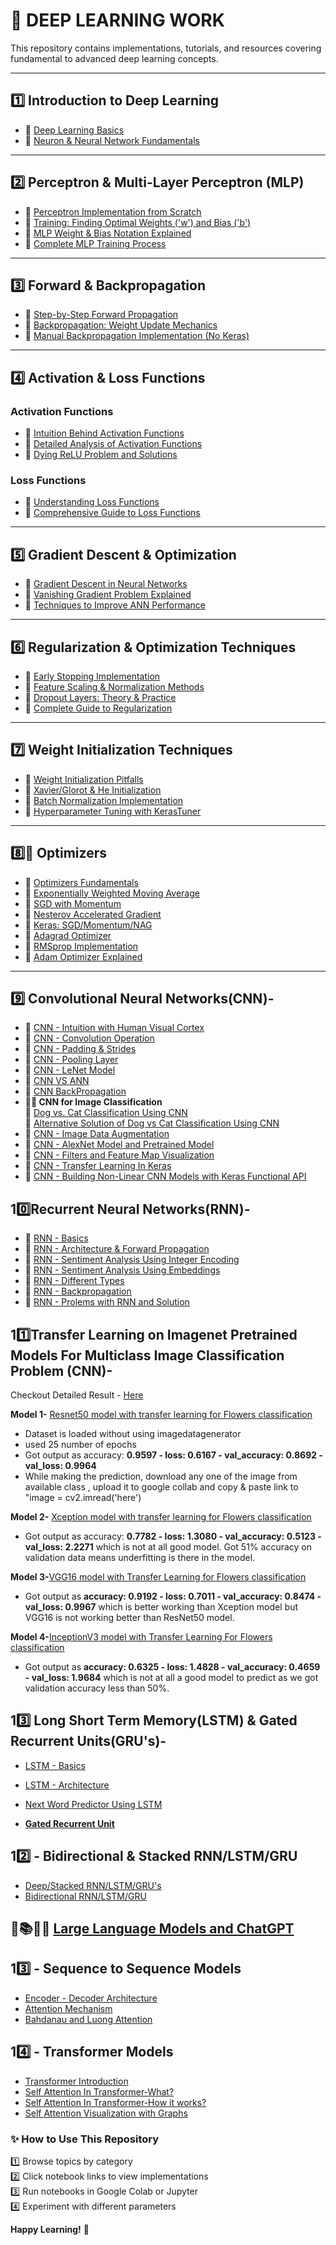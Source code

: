 # **🧠 DEEP LEARNING WORK**  

This repository contains implementations, tutorials, and resources covering fundamental to advanced deep learning concepts.

---

## **1️⃣ Introduction to Deep Learning**  
- 🔹 [Deep Learning Basics](https://github.com/KARTIKPARATKAR/DEEP-LEARNING-WORK/blob/main/DeepLearningIntro.txt)  
- 🔹 [Neuron & Neural Network Fundamentals](https://github.com/KARTIKPARATKAR/DEEP-LEARNING-WORK/blob/main/Neuron%26NeuralNetwork.ipynb)  

---

## **2️⃣ Perceptron & Multi-Layer Perceptron (MLP)**  
- 🔹 [Perceptron Implementation from Scratch](https://github.com/KARTIKPARATKAR/DEEP-LEARNING-WORK/blob/main/PerceptronImplementation.ipynb)  
- 🔹 [Training: Finding Optimal Weights ('w') and Bias ('b')](https://github.com/KARTIKPARATKAR/DEEP-LEARNING-WORK/blob/main/PerceptronTraining%26Finding'w'%26'b'ValuesInPerceptron.ipynb)  
- 🔹 [MLP Weight & Bias Notation Explained](https://github.com/KARTIKPARATKAR/DEEP-LEARNING-WORK/blob/main/MultilayerPerceptronNotation.ipynb)  
- 🔹 [Complete MLP Training Process](https://github.com/KARTIKPARATKAR/DEEP-LEARNING-WORK/blob/main/MultilayerPerceptron.ipynb)  

---

## **3️⃣ Forward & Backpropagation**  
- 🔹 [Step-by-Step Forward Propagation](https://github.com/KARTIKPARATKAR/DEEP-LEARNING-WORK/blob/main/ForwardPropogation.ipynb)  
- 🔹 [Backpropagation: Weight Update Mechanics](https://github.com/KARTIKPARATKAR/DEEP-LEARNING-WORK/blob/main/Backpropogation.ipynb)  
- 🔹 [Manual Backpropagation Implementation (No Keras)](https://github.com/KARTIKPARATKAR/DEEP-LEARNING-WORK/blob/main/Backpropogation_Implementation.ipynb)  

---

## **4️⃣ Activation & Loss Functions**  
### **Activation Functions**  
- 🔹 [Intuition Behind Activation Functions](https://github.com/KARTIKPARATKAR/DEEP-LEARNING-WORK/blob/main/ActivationFunction.ipynb)  
- 🔹 [Detailed Analysis of Activation Functions](https://github.com/KARTIKPARATKAR/DEEP-LEARNING-WORK/blob/main/Activation_Functions_In_Deep_Learning.ipynb)  
- 🔹 [Dying ReLU Problem and Solutions](https://github.com/KARTIKPARATKAR/DEEP-LEARNING-WORK/blob/main/ReLU_Problem_and_Its_Varients.ipynb)  

### **Loss Functions**  
- 🔹 [Understanding Loss Functions](https://github.com/KARTIKPARATKAR/DEEP-LEARNING-WORK/blob/main/LossFunctionIntuation.ipynb)  
- 🔹 [Comprehensive Guide to Loss Functions](https://github.com/KARTIKPARATKAR/DEEP-LEARNING-WORK/blob/main/LossFunctonsInNeuralNetwork.ipynb)  

---

## **5️⃣ Gradient Descent & Optimization**  
- 🔹 [Gradient Descent in Neural Networks](https://github.com/KARTIKPARATKAR/DEEP-LEARNING-WORK/blob/main/GradientDescentInNeuralNetwork.ipynb)  
- 🔹 [Vanishing Gradient Problem Explained](https://github.com/KARTIKPARATKAR/DEEP-LEARNING-WORK/blob/main/VanishingGradientProblemInANN.ipynb)  
- 🔹 [Techniques to Improve ANN Performance](https://github.com/KARTIKPARATKAR/DEEP-LEARNING-WORK/blob/main/HowToImprovePerformanceOfANN.ipynb)  

---

## **6️⃣ Regularization & Optimization Techniques**  
- 🔹 [Early Stopping Implementation](https://github.com/KARTIKPARATKAR/DEEP-LEARNING-WORK/blob/main/Early_Stopping_In_ANN.ipynb)  
- 🔹 [Feature Scaling & Normalization Methods](https://github.com/KARTIKPARATKAR/DEEP-LEARNING-WORK/blob/main/Data_or_Feature_Scaling_Normalization_In_ANN.ipynb)  
- 🔹 [Dropout Layers: Theory & Practice](https://github.com/KARTIKPARATKAR/DEEP-LEARNING-WORK/blob/main/Dropout_Layers_In_ANN.ipynb)  
- 🔹 [Complete Guide to Regularization](https://github.com/KARTIKPARATKAR/DEEP-LEARNING-WORK/blob/main/Regularization_In_Deep_Learning.ipynb)  
---

## **7️⃣ Weight Initialization Techniques**  
- 🔹 [Weight Initialization Pitfalls](https://github.com/KARTIKPARATKAR/DEEP-LEARNING-WORK/blob/main/WeightInitilizationTechnique(WhatNotToDo).ipynb)  
- 🔹 [Xavier/Glorot & He Initialization](https://github.com/KARTIKPARATKAR/DEEP-LEARNING-WORK/blob/main/Xavier_Glorat_And_He_Weight_Initialization_.ipynb)  
- 🔹 [Batch Normalization Implementation](https://github.com/KARTIKPARATKAR/DEEP-LEARNING-WORK/blob/main/BatchNormalization_.ipynb)  
- 🔹 [Hyperparameter Tuning with KerasTuner](https://github.com/KARTIKPARATKAR/DEEP-LEARNING-WORK/blob/main/Keras_Hyperparameter_Tunning.ipynb)  

---

## **8️⃣🔧 Optimizers**  
- 🔹 [Optimizers Fundamentals](https://github.com/KARTIKPARATKAR/DEEP-LEARNING-WORK/blob/main/Optimizers_.ipynb)  
- 🔹 [Exponentially Weighted Moving Average](https://github.com/KARTIKPARATKAR/DEEP-LEARNING-WORK/blob/main/ExponentiallyWeightedMovingAverage_.ipynb)  
- 🔹 [SGD with Momentum](https://github.com/KARTIKPARATKAR/DEEP-LEARNING-WORK/blob/main/SGD_with_Momentum_(Optimizers_Part_2).ipynb)  
- 🔹 [Nesterov Accelerated Gradient](https://github.com/KARTIKPARATKAR/DEEP-LEARNING-WORK/blob/main/NesterovAcceleratedGradient(NAG)_Optimizers_Part_3.ipynb)  
- 🔹 [Keras: SGD/Momentum/NAG](https://github.com/KARTIKPARATKAR/DEEP-LEARNING-WORK/blob/main/Stochastic_Gradient_Descent_Imlementation_Optimizers_Part_3.ipynb)  
- 🔹 [Adagrad Optimizer](https://github.com/KARTIKPARATKAR/DEEP-LEARNING-WORK/blob/main/AdaGrad_Optimizer.ipynb)  
- 🔹 [RMSprop Implementation](https://github.com/KARTIKPARATKAR/DEEP-LEARNING-WORK/blob/main/RMSProp_Optimizer.ipynb)  
- 🔹 [Adam Optimizer Explained](https://github.com/KARTIKPARATKAR/DEEP-LEARNING-WORK/blob/main/Adam_Optimizer.ipynb)  

---

## **9️⃣ Convolutional Neural Networks(CNN)-**
- 🔹 [CNN - Intuition with Human Visual Cortex](https://github.com/KARTIKPARATKAR/DEEP-LEARNING-WORK/blob/main/ConvolutionalNeuralNetwork(CNN).ipynb)
- 🔹 [CNN - Convolution Operation](https://github.com/KARTIKPARATKAR/DEEP-LEARNING-WORK/blob/main/CNN_Convolution_Operation.ipynb)
- 🔹 [CNN - Padding  & Strides](https://github.com/KARTIKPARATKAR/DEEP-LEARNING-WORK/blob/main/CNN_Padding_%26_Strides_.ipynb)
- 🔹 [CNN - Pooling Layer](https://github.com/KARTIKPARATKAR/DEEP-LEARNING-WORK/blob/main/CNN_Pooling_Layer.ipynb)
- 🔹 [CNN - LeNet Model](https://github.com/KARTIKPARATKAR/DEEP-LEARNING-WORK/blob/main/CNN_Architecture(LeNet).ipynb)
- 🔹 [CNN VS ANN](https://github.com/KARTIKPARATKAR/DEEP-LEARNING-WORK/blob/main/CNN_vs_ANN.ipynb)
- 🔹 [CNN BackPropagation](https://github.com/KARTIKPARATKAR/DEEP-LEARNING-WORK/blob/main/CNN_vs_ANN.ipynb)
-  **🐶🐱 CNN for Image Classification**  
  🔹 [Dog vs. Cat Classification Using CNN](https://github.com/KARTIKPARATKAR/DEEP-LEARNING-WORK/blob/main/Dog_VS_Cat_Classification_Using_CNN.ipynb)  </br>
  🔹 [Alternative Solution of Dog vs Cat Classification Using CNN](https://github.com/KARTIKPARATKAR/DEEP-LEARNING-WORK/blob/main/DeepCNNImageClassifier_WithAnyImageipynb.ipynb)
- 🔹 [CNN - Image Data Augmentation ](https://github.com/KARTIKPARATKAR/DEEP-LEARNING-WORK/blob/main/DataAugmentation.ipynb)
- 🔹 [CNN - AlexNet Model and Pretrained Model](https://github.com/KARTIKPARATKAR/DEEP-LEARNING-WORK/blob/main/PreTrainedModelInCNN.ipynb)
- 🔹 [CNN - Filters and Feature Map Visualization](https://github.com/KARTIKPARATKAR/DEEP-LEARNING-WORK/blob/main/VisualizingCNNFilters%26FeatureMaps.ipynb)
- 🔹 [CNN - Transfer Learning In Keras](https://github.com/KARTIKPARATKAR/DEEP-LEARNING-WORK/blob/main/TransferLearningInKeras.ipynb)
- 🔹 [CNN - Building Non-Linear CNN Models with Keras Functional API](https://github.com/KARTIKPARATKAR/DEEP-LEARNING-WORK/blob/main/Keras_Non_Linear_Neural_Networks.ipynb)

## **1️0️⃣Recurrent Neural Networks(RNN)-**
- 🔹 [RNN - Basics](https://github.com/KARTIKPARATKAR/DEEP-LEARNING-WORK/blob/main/Recurrent_Neural_NEtwork.ipynb)
- 🔹 [RNN - Architecture & Forward Propagation ](https://github.com/KARTIKPARATKAR/DEEP-LEARNING-WORK/blob/main/RNN_Forward_Propagation.ipynb)
- 🔹 [RNN - Sentiment Analysis Using Integer Encoding](https://github.com/KARTIKPARATKAR/DEEP-LEARNING-WORK/blob/main/RNN_Sentiment_Analysis_with_Keras_Code.ipynb)
- 🔹 [RNN - Sentiment Analysis Using Embeddings](https://github.com/KARTIKPARATKAR/DEEP-LEARNING-WORK/blob/main/RNN_Sentiment_Analysis_Using_Embeddings.ipynb)
- 🔹 [RNN - Different Types](https://github.com/KARTIKPARATKAR/DEEP-LEARNING-WORK/blob/main/RNN_Different_Types.ipynb)
- 🔹 [RNN - Backpropagation](https://github.com/KARTIKPARATKAR/DEEP-LEARNING-WORK/blob/main/RNN_BackPropagation.ipynb)
- 🔹 [RNN - Prolems with RNN and Solution](https://github.com/KARTIKPARATKAR/DEEP-LEARNING-WORK/blob/main/RNN_Problems_With_RNN.ipynb)

  
## **1️1️⃣Transfer Learning on Imagenet Pretrained Models For Multiclass Image Classification Problem (CNN)-**
Checkout Detailed Result -  [Here](https://github.com/KARTIKPARATKAR/DEEP-LEARNING-WORK/blob/main/resultoftransferlearningonimagenetpretrainedmodelsonflowersdataset.txt)

**Model 1-** [Resnet50 model with transfer learning for Flowers classification](https://github.com/KARTIKPARATKAR/DEEP-LEARNING-WORK/blob/main/TransferLearningResNetOnFlowersDatasetipynb.ipynb)
  - Dataset is loaded without using imagedatagenerator
  - used 25 number of epochs
  - Got output as accuracy: **0.9597 - loss: 0.6167 - val_accuracy: 0.8692 - val_loss: 0.9964**
  - While making the prediction, download any one of the image from available class , upload it to google collab and copy & paste link to "image = cv2.imread('here')

**Model 2-** [Xception model with transfer learning for Flowers classification](https://github.com/KARTIKPARATKAR/DEEP-LEARNING-WORK/blob/main/TransferLearningXceptionOnFlowersDatasetipynb.ipynb)
  - Got output as accuracy: **0.7782 - loss: 1.3080 - val_accuracy: 0.5123 - val_loss: 2.2271**
    which is not at all good model. Got 51% accuracy on validation data means underfitting is there in the model.

**Model 3-**[VGG16 model with Transfer Learning for Flowers classification](https://github.com/KARTIKPARATKAR/DEEP-LEARNING-WORK/blob/main/TransferLearningVGG16OnFlowersDatasetipynb.ipynb)
 - Got output as **accuracy: 0.9192 - loss: 0.7011 - val_accuracy: 0.8474 - val_loss: 0.9967**
   which is better working than Xception model but VGG16 is not working better than ResNet50 model.

**Model 4-**[InceptionV3 model with Transfer Learning For Flowers classification](https://github.com/KARTIKPARATKAR/DEEP-LEARNING-WORK/blob/main/TransferLearningInceptionV3OnFlowersDatasetipynb.ipynb)
- Got output as **accuracy: 0.6325 - loss: 1.4828 - val_accuracy: 0.4659 - val_loss: 1.9684** which is not at all a good model to predict as we got validation accuracy less than 50%.

## **1️3️⃣ Long Short Term Memory(LSTM) & Gated Recurrent Units(GRU's)-**
- [LSTM - Basics](https://github.com/KARTIKPARATKAR/DEEP-LEARNING-WORK/blob/main/LSTM(LongShortTermMemory)_Basics.ipynb)

- [LSTM - Architecture](https://github.com/KARTIKPARATKAR/DEEP-LEARNING-WORK/blob/main/LSTM_Architecture.ipynb)

- [Next Word Predictor Using LSTM](https://github.com/KARTIKPARATKAR/DEEP-LEARNING-WORK/blob/main/NextWordPredictorUsingLSTM.ipynb)
- **[Gated Recurrent Unit](https://github.com/KARTIKPARATKAR/DEEP-LEARNING-WORK/blob/main/GatedRecurrentUnit(GRU).ipynb)**

## **1️2️⃣ - Bidirectional & Stacked RNN/LSTM/GRU**
- [Deep/Stacked RNN/LSTM/GRU's](https://github.com/KARTIKPARATKAR/DEEP-LEARNING-WORK/blob/main/DeepRNN.ipynb)
- [Bidirectional RNN/LSTM/GRU](https://github.com/KARTIKPARATKAR/DEEP-LEARNING-WORK/blob/main/BidirectionalRNN.ipynb)
  

## 🤖📚🧠💬 [Large Language Models and ChatGPT](https://github.com/KARTIKPARATKAR/DEEP-LEARNING-WORK/blob/main/LargeLanguageModels(LLM's).ipynb)


## **1️3️⃣ - Sequence to Sequence Models**
- [Encoder - Decoder Architecture](https://github.com/KARTIKPARATKAR/DEEP-LEARNING-WORK/blob/main/SequenceToSequenceModels.ipynb)
- [Attention Mechanism](https://github.com/KARTIKPARATKAR/DEEP-LEARNING-WORK/blob/main/AttentionMechanism.ipynb)
- [Bahdanau and Luong Attention](https://github.com/KARTIKPARATKAR/DEEP-LEARNING-WORK/blob/main/BahdanauAttentionVSLuongAttention.ipynb)

## **1️4️⃣ - Transformer Models**
- [Transformer Introduction](https://github.com/KARTIKPARATKAR/DEEP-LEARNING-WORK/blob/main/TransformerArchitecture.ipynb)
- [Self Attention In Transformer-What?](https://github.com/KARTIKPARATKAR/DEEP-LEARNING-WORK/blob/main/Sef_AttentionInTransformers.ipynb)
- [Self Attention In Transformer-How it works?](https://github.com/KARTIKPARATKAR/DEEP-LEARNING-WORK/blob/main/Sef_AttentionInTransformers(How).ipynb)
- [Self Attention Visualization with Graphs](https://github.com/KARTIKPARATKAR/DEEP-LEARNING-WORK/blob/main/Self_AttentionInTransformers_GeomentricIntuition.ipynb)

### **✨ How to Use This Repository**  
1️⃣ Browse topics by category  
2️⃣ Click notebook links to view implementations  
3️⃣ Run notebooks in Google Colab or Jupyter  
4️⃣ Experiment with different parameters  

**Happy Learning!** 🚀
